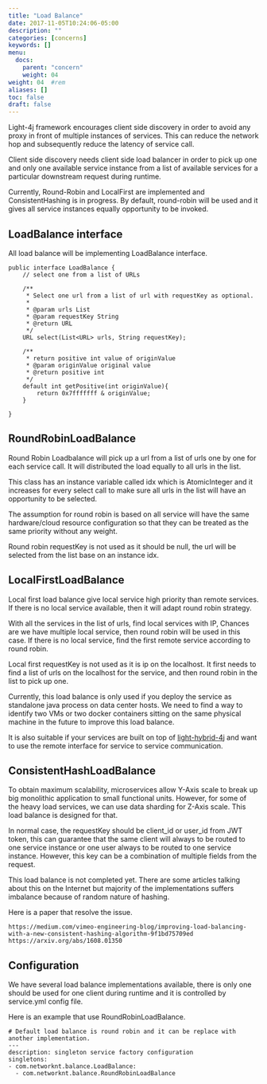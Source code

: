 ```yaml
---
title: "Load Balance"
date: 2017-11-05T10:24:06-05:00
description: ""
categories: [concerns]
keywords: []
menu:
  docs:
    parent: "concern"
    weight: 04
weight: 04	#rem
aliases: []
toc: false
draft: false
---
```


Light-4j framework encourages client side discovery in order to avoid any proxy in
front of multiple instances of services. This can reduce the network hop and 
subsequently reduce the latency of service call. 
 
Client side discovery needs client side load balancer in order to pick up one and 
only one available service instance from a list of available services for a 
particular downstream request during runtime. 

Currently, Round-Robin and LocalFirst are implemented and ConsistentHashing is in
progress. By default, round-robin will be used and it gives all service instances
equally opportunity to be invoked. 


## LoadBalance interface

All load balance will be implementing LoadBalance interface.

```
public interface LoadBalance {
    // select one from a list of URLs

    /**
     * Select one url from a list of url with requestKey as optional.
     *
     * @param urls List
     * @param requestKey String
     * @return URL
     */
    URL select(List<URL> urls, String requestKey);

    /**
     * return positive int value of originValue
     * @param originValue original value
     * @return positive int
     */
    default int getPositive(int originValue){
        return 0x7fffffff & originValue;
    }

}

```

## RoundRobinLoadBalance

Round Robin Loadbalance will pick up a url from a list of urls one by one
for each service call. It will distributed the load equally to all urls in the list.

This class has an instance variable called idx which is AtomicInteger and it
increases for every select call to make sure all urls in the list will have
an opportunity to be selected.

The assumption for round robin is based on all service will have the same
hardware/cloud resource configuration so that they can be treated as the
same priority without any weight. 
 
Round robin requestKey is not used as it should be null, the url will
be selected from the list base on an instance idx. 
 
 
## LocalFirstLoadBalance

Local first load balance give local service high priority than remote services.
If there is no local service available, then it will adapt round robin strategy.

With all the services in the list of urls, find local services with IP, Chances are
we have multiple local service, then round robin will be used in this case. If
there is no local service, find the first remote service according to round robin.

Local first requestKey is not used as it is ip on the localhost. It first needs to
find a list of urls on the localhost for the service, and then round robin in the
list to pick up one.

Currently, this load balance is only used if you deploy the service as standalone
java process on data center hosts. We need to find a way to identify two VMs or two
docker containers sitting on the same physical machine in the future to improve this
load balance.

It is also suitable if your services are built on top of [light-hybrid-4j](https://github.com/networknt/light-hybrid-4j) 
and want to use the remote interface for service to service communication.


## ConsistentHashLoadBalance

To obtain maximum scalability, microservices allow Y-Axis scale to break up big
monolithic application to small functional units. However, for some of the heavy
load services, we can use data sharding for Z-Axis scale. This load balance is
designed for that.

In normal case, the requestKey should be client_id or user_id from JWT token, this
can guarantee that the same client will always to be routed to one service instance
or one user always to be routed to one service instance. However, this key can be a
combination of multiple fields from the request.

This load balance is not completed yet. There are some articles talking about this
on the Internet but majority of the implementations suffers imbalance because of
random nature of hashing. 

Here is a paper that resolve the issue. 

```
https://medium.com/vimeo-engineering-blog/improving-load-balancing-with-a-new-consistent-hashing-algorithm-9f1bd75709ed
https://arxiv.org/abs/1608.01350
```

## Configuration

We have several load balance implementations available, there is only one should
be used for one client during runtime and it is controlled by service.yml config
file. 

Here is an example that use RoundRobinLoadBalance. 

```
# Default load balance is round robin and it can be replace with another implementation.
---
description: singleton service factory configuration
singletons:
- com.networknt.balance.LoadBalance:
  - com.networknt.balance.RoundRobinLoadBalance
```
